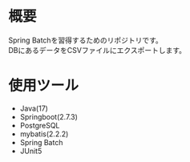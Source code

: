 # 概要
Spring Batchを習得するためのリポジトリです。<br>
DBにあるデータをCSVファイルにエクスポートします。

# 使用ツール
 - Java(17)
 - Springboot(2.7.3)
 - PostgreSQL
 - mybatis(2.2.2)
 - Spring Batch
 - JUnit5
